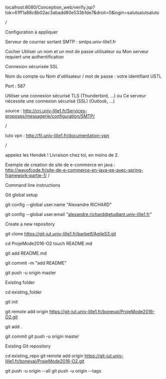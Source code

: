 localhost:8080/Conception_web/verify.jsp?tok=61ff1a88c8b02ac3abadd80e533b1de7&droit=0&login=salutsalutsaluto 

/

Configuration à appliquer

Serveur de courrier sortant SMTP : smtps.univ-lille1.fr

Cocher Utiliser un nom et un mot de passe utilisateur ou Mon serveur requiert une authentification

Connexion sécurisée SSL

Nom du compte ou Nom d'utilisateur / mot de passe :  votre identifiant USTL

Port : 587

Utiliser une connexion sécurisé TLS (Thunderbird, ...) ou Ce serveur nécessite une connexion sécurisé (SSL) (Outlook, ...)

source : http://cri.univ-lille1.fr/Services-proposes/messagerie/configuration/SMTP/

/

tuto vpn : http://fil.univ-lille1.fr/documentation-vpn

/


appelez les Hendek !
Livraison chez toi, en moins de 2.

Exemple de creation de site de e-commerce en java : http://wayofcode.fr/site-de-e-commerce-en-java-ee-avec-spring-framework-partie-1/
/


Command line instructions 


Git global setup 

git config --global user.name "Alexandre RICHARD" 


git config --global user.email "alexandre.richard@etudiant.univ-lille1.fr" 



Create a new repository 

git clone https://git-iut.univ-lille1.fr/barbetf/AgileS3.git 

cd ProjeMode2016-O2 touch README.md 

git add README.md 

git commit -m "add README" 

git push -u origin master 


Existing folder 

cd existing_folder 


git init 

git remote add origin https://git-iut.univ-lille1.fr/bonevai/ProjeMode2016-O2.git 


git add . 


git commit git push -u origin master 



Existing Git repository 



cd existing_repo git remote add origin https://git-iut.univ-lille1.fr/bonevai/ProjeMode2016-O2.git 


git push -u origin --all git push -u origin --tags

